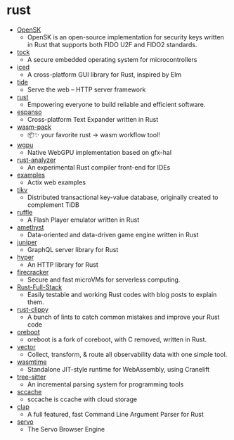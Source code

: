 # rust
- [OpenSK](https://github.com/google/OpenSK)
  - OpenSK is an open-source implementation for security keys written in Rust that supports both FIDO U2F and FIDO2 standards.
- [tock](https://github.com/tock/tock)
  - A secure embedded operating system for microcontrollers
- [iced](https://github.com/hecrj/iced)
  - A cross-platform GUI library for Rust, inspired by Elm
- [tide](https://github.com/http-rs/tide)
  - Serve the web – HTTP server framework
- [rust](https://github.com/rust-lang/rust)
  - Empowering everyone to build reliable and efficient software.
- [espanso](https://github.com/federico-terzi/espanso)
  - Cross-platform Text Expander written in Rust
- [wasm-pack](https://github.com/rustwasm/wasm-pack)
  - 📦✨ your favorite rust -> wasm workflow tool!
- [wgpu](https://github.com/gfx-rs/wgpu)
  - Native WebGPU implementation based on gfx-hal
- [rust-analyzer](https://github.com/rust-analyzer/rust-analyzer)
  - An experimental Rust compiler front-end for IDEs
- [examples](https://github.com/actix/examples)
  - Actix web examples
- [tikv](https://github.com/tikv/tikv)
  - Distributed transactional key-value database, originally created to complement TiDB
- [ruffle](https://github.com/ruffle-rs/ruffle)
  - A Flash Player emulator written in Rust
- [amethyst](https://github.com/amethyst/amethyst)
  - Data-oriented and data-driven game engine written in Rust
- [juniper](https://github.com/graphql-rust/juniper)
  - GraphQL server library for Rust
- [hyper](https://github.com/hyperium/hyper)
  - An HTTP library for Rust
- [firecracker](https://github.com/firecracker-microvm/firecracker)
  - Secure and fast microVMs for serverless computing.
- [Rust-Full-Stack](https://github.com/steadylearner/Rust-Full-Stack)
  - Easily testable and working Rust codes with blog posts to explain them.
- [rust-clippy](https://github.com/rust-lang/rust-clippy)
  - A bunch of lints to catch common mistakes and improve your Rust code
- [oreboot](https://github.com/oreboot/oreboot)
  - oreboot is a fork of coreboot, with C removed, written in Rust.
- [vector](https://github.com/timberio/vector)
  - Collect, transform, & route all observability data with one simple tool.
- [wasmtime](https://github.com/bytecodealliance/wasmtime)
  - Standalone JIT-style runtime for WebAssembly, using Cranelift
- [tree-sitter](https://github.com/tree-sitter/tree-sitter)
  - An incremental parsing system for programming tools
- [sccache](https://github.com/mozilla/sccache)
  - sccache is ccache with cloud storage
- [clap](https://github.com/clap-rs/clap)
  - A full featured, fast Command Line Argument Parser for Rust
- [servo](https://github.com/servo/servo)
  - The Servo Browser Engine
